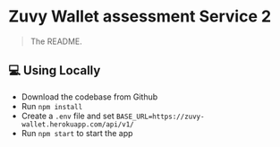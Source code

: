 # Zuvy Wallet assessment Service 2

> The README.

## 💻 Using Locally

- Download the codebase from Github
- Run `npm install`
- Create a `.env` file and set `BASE_URL=https://zuvy-wallet.herokuapp.com/api/v1/`
- Run `npm start` to start the app
